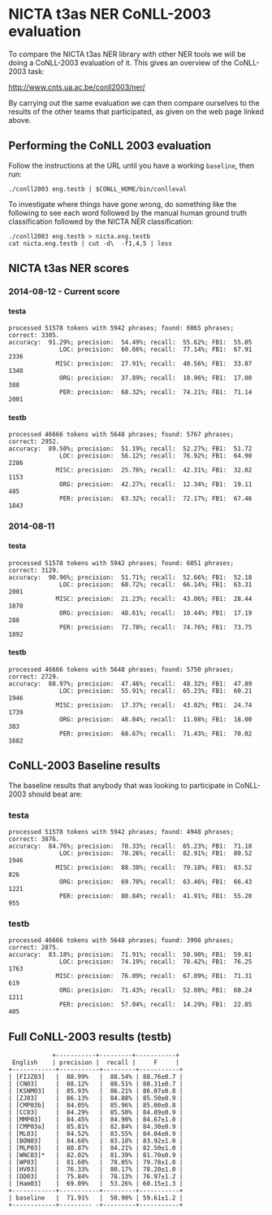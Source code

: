 
NICTA t3as NER CoNLL-2003 evaluation
====================================

To compare the NICTA t3as NER library with other NER tools we will be doing a CoNLL-2003 evaluation of it. This gives an overview of the CoNLL-2003 task:

<http://www.cnts.ua.ac.be/conll2003/ner/>

By carrying out the same evaluation we can then compare ourselves to the results of the other teams that participated, as given on the web page linked above.


## Performing the CoNLL 2003 evaluation

Follow the instructions at the URL until you have a working `baseline`, then run:

    ./conll2003 eng.testb | $CONLL_HOME/bin/conlleval

To investigate where things have gone wrong, do something like the following to see each word followed by the manual human ground truth classification followed by the NICTA NER classification:

    ./conll2003 eng.testb > nicta.eng.testb
    cat nicta.eng.testb | cut -d\  -f1,4,5 | less
    

## NICTA t3as NER scores

### 2014-08-12 - Current score
#### testa
    processed 51578 tokens with 5942 phrases; found: 6065 phrases; correct: 3305.
    accuracy:  91.29%; precision:  54.49%; recall:  55.62%; FB1:  55.05
                  LOC: precision:  60.66%; recall:  77.14%; FB1:  67.91  2336
                 MISC: precision:  27.91%; recall:  40.56%; FB1:  33.07  1340
                  ORG: precision:  37.89%; recall:  10.96%; FB1:  17.00  388
                  PER: precision:  68.32%; recall:  74.21%; FB1:  71.14  2001

#### testb
    processed 46666 tokens with 5648 phrases; found: 5767 phrases; correct: 2952.
    accuracy:  89.50%; precision:  51.19%; recall:  52.27%; FB1:  51.72
                  LOC: precision:  56.12%; recall:  76.92%; FB1:  64.90  2286
                 MISC: precision:  25.76%; recall:  42.31%; FB1:  32.02  1153
                  ORG: precision:  42.27%; recall:  12.34%; FB1:  19.11  485
                  PER: precision:  63.32%; recall:  72.17%; FB1:  67.46  1843

### 2014-08-11
#### testa
    processed 51578 tokens with 5942 phrases; found: 6051 phrases; correct: 3129.
    accuracy:  90.96%; precision:  51.71%; recall:  52.66%; FB1:  52.18
                  LOC: precision:  60.72%; recall:  66.14%; FB1:  63.31  2001
                 MISC: precision:  21.23%; recall:  43.06%; FB1:  28.44  1870
                  ORG: precision:  48.61%; recall:  10.44%; FB1:  17.19  288
                  PER: precision:  72.78%; recall:  74.76%; FB1:  73.75  1892
#### testb
    processed 46666 tokens with 5648 phrases; found: 5750 phrases; correct: 2729.
    accuracy:  88.97%; precision:  47.46%; recall:  48.32%; FB1:  47.89
                  LOC: precision:  55.91%; recall:  65.23%; FB1:  60.21  1946
                 MISC: precision:  17.37%; recall:  43.02%; FB1:  24.74  1739
                  ORG: precision:  48.04%; recall:  11.08%; FB1:  18.00  383
                  PER: precision:  68.67%; recall:  71.43%; FB1:  70.02  1682


## CoNLL-2003 Baseline results

The baseline results that anybody that was looking to participate in CoNLL-2003 should beat are:

### testa
    processed 51578 tokens with 5942 phrases; found: 4948 phrases; correct: 3876.
    accuracy:  84.76%; precision:  78.33%; recall:  65.23%; FB1:  71.18
                  LOC: precision:  78.26%; recall:  82.91%; FB1:  80.52  1946
                 MISC: precision:  88.38%; recall:  79.18%; FB1:  83.52  826
                  ORG: precision:  69.70%; recall:  63.46%; FB1:  66.43  1221
                  PER: precision:  80.84%; recall:  41.91%; FB1:  55.20  955

### testb
    processed 46666 tokens with 5648 phrases; found: 3998 phrases; correct: 2875.
    accuracy:  83.18%; precision:  71.91%; recall:  50.90%; FB1:  59.61
                  LOC: precision:  74.19%; recall:  78.42%; FB1:  76.25  1763
                 MISC: precision:  76.09%; recall:  67.09%; FB1:  71.31  619
                  ORG: precision:  71.43%; recall:  52.08%; FB1:  60.24  1211
                  PER: precision:  57.04%; recall:  14.29%; FB1:  22.85  405


## Full CoNLL-2003 results (testb)
                +-----------+---------+-----------+
     English    | precision |  recall |     F     |
    +------------+-----------+---------+-----------+
    | [FIJZ03]   |  88.99%   |  88.54% | 88.76±0.7 |
    | [CN03]     |  88.12%   |  88.51% | 88.31±0.7 |
    | [KSNM03]   |  85.93%   |  86.21% | 86.07±0.8 |
    | [ZJ03]     |  86.13%   |  84.88% | 85.50±0.9 |
    | [CMP03b]   |  84.05%   |  85.96% | 85.00±0.8 |
    | [CC03]     |  84.29%   |  85.50% | 84.89±0.9 |
    | [MMP03]    |  84.45%   |  84.90% | 84.67±1.0 |
    | [CMP03a]   |  85.81%   |  82.84% | 84.30±0.9 |
    | [ML03]     |  84.52%   |  83.55% | 84.04±0.9 |
    | [BON03]    |  84.68%   |  83.18% | 83.92±1.0 |
    | [MLP03]    |  80.87%   |  84.21% | 82.50±1.0 |
    | [WNC03]*   |  82.02%   |  81.39% | 81.70±0.9 |
    | [WP03]     |  81.60%   |  78.05% | 79.78±1.0 |
    | [HV03]     |  76.33%   |  80.17% | 78.20±1.0 |
    | [DD03]     |  75.84%   |  78.13% | 76.97±1.2 |
    | [Ham03]    |  69.09%   |  53.26% | 60.15±1.3 |
    +------------+-----------+---------+-----------+
    | baseline   |  71.91%   |  50.90% | 59.61±1.2 |
    +------------+--------- -+---------+-----------+
